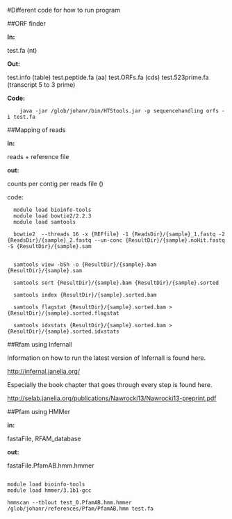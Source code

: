 #Different code for how to run program



##ORF finder

**In:**

test.fa (nt)

**Out:** 

test.info (table)
test.peptide.fa (aa) 
test.ORFs.fa  (cds)
test.523prime.fa (transcript 5 to 3 prime)

**Code:**

```
    java -jar /glob/johanr/bin/HTStools.jar -p sequencehandling orfs -i test.fa
```

##Mapping of reads

**in:** 

  reads + reference file

**out:**
  
  counts per contig per reads file ()

code:

```
  module load bioinfo-tools
  module load bowtie2/2.2.3
  module load samtools

  bowtie2  --threads 16 -x {REFfile} -1 {ReadsDir}/{sample}_1.fastq -2 {ReadsDir}/{sample}_2.fastq --un-conc {ResultDir}/{sample}.noHit.fastq -S {ResultDir}/{sample}.sam


  samtools view -bSh -o {ResultDir}/{sample}.bam {ResultDir}/{sample}.sam

  samtools sort {ResultDir}/{sample}.bam {ResultDir}/{sample}.sorted 

  samtools index {ResultDir}/{sample}.sorted.bam

  samtools flagstat {ResultDir}/{sample}.sorted.bam > {ResultDir}/{sample}.sorted.flagstat

  samtools idxstats {ResultDir}/{sample}.sorted.bam > {ResultDir}/{sample}.sorted.idxstats

```

##Rfam using Infernall

Information on how to run the latest version of Infernall is found here. 

http://infernal.janelia.org/

Especially the book chapter that goes through every step is found here.

http://selab.janelia.org/publications/Nawrocki13/Nawrocki13-preprint.pdf




##Pfam using HMMer

  **in:** 
  
  fastaFile, RFAM_database

  **out:**
  
  fastaFile.PfamAB.hmm.hmmer 


```

module load bioinfo-tools
module load hmmer/3.1b1-gcc

hmmscan --tblout test_0.PfamAB.hmm.hmmer /glob/johanr/references/Pfam/PfamAB.hmm test.fa
```




